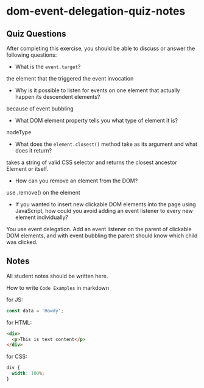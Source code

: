 # dom-event-delegation-quiz-notes

## Quiz Questions

After completing this exercise, you should be able to discuss or answer the following questions:

- What is the `event.target`?

the element that the triggered the event invocation

- Why is it possible to listen for events on one element that actually happen its descendent elements?

because of event bubbling

- What DOM element property tells you what type of element it is?

nodeType

- What does the `element.closest()` method take as its argument and what does it return?

takes a string of valid CSS selector and returns the closest ancestor Element or itself.

- How can you remove an element from the DOM?

use .remove() on the element

- If you wanted to insert new clickable DOM elements into the page using JavaScript, how could you avoid adding an event listener to every new element individually?

You use event delegation. Add an event listener on the parent of clickable DOM elements, and with event bubbling the parent should know which child was clicked.

## Notes

All student notes should be written here.

How to write `Code Examples` in markdown

for JS:

```javascript
const data = 'Howdy';
```

for HTML:

```html
<div>
  <p>This is text content</p>
</div>
```

for CSS:

```css
div {
  width: 100%;
}
```
